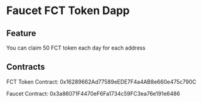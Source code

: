 # Faucet FCT Token Dapp

## Feature

You can claim 50 FCT token each day for each address

## Contracts

FCT Token Contract: 0x16289662Ad77589eEDE7F4a4AB8e660e475c790C

Faucet Contract: 0x3a86071F4470eF6Fa1734c59FC3ea76e191e6486